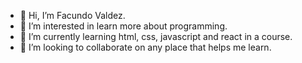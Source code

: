 - 👋 Hi, I’m Facundo Valdez.
- 👀 I’m interested in learn more about programming.
- 🌱 I’m currently learning html, css, javascript and react in a course.
- 💞️ I’m looking to collaborate on any place that helps me learn.

<!---
FacuValdezDev/FacuValdezDev is a ✨ special ✨ repository because its `README.md` (this file) appears on your GitHub profile.
You can click the Preview link to take a look at your changes.
--->
